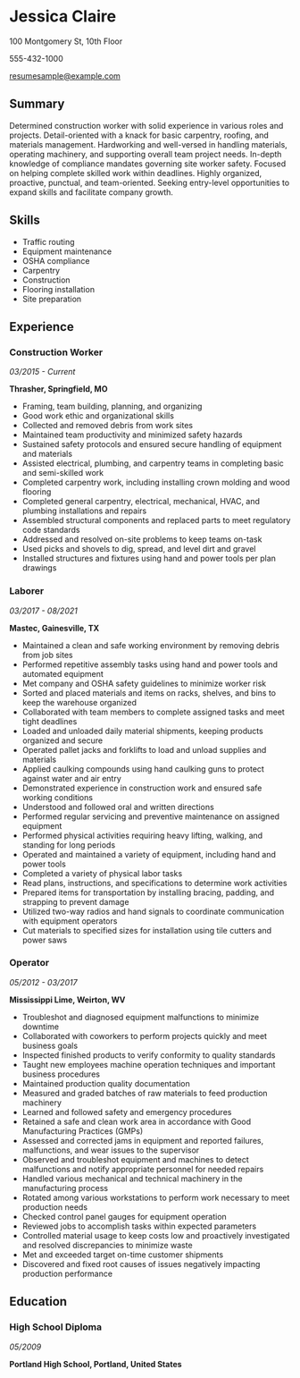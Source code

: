 # Jessica Claire

100 Montgomery St, 10th Floor

555-432-1000

resumesample@example.com

## Summary

Determined construction worker with solid experience in various roles and projects. Detail-oriented with a knack for basic carpentry, roofing, and materials management. Hardworking and well-versed in handling materials, operating machinery, and supporting overall team project needs. In-depth knowledge of compliance mandates governing site worker safety. Focused on helping complete skilled work within deadlines. Highly organized, proactive, punctual, and team-oriented. Seeking entry-level opportunities to expand skills and facilitate company growth.

## Skills

- Traffic routing
- Equipment maintenance
- OSHA compliance
- Carpentry
- Construction
- Flooring installation
- Site preparation

## Experience

### Construction Worker

*03/2015 - Current*

**Thrasher, Springfield, MO**

- Framing, team building, planning, and organizing
- Good work ethic and organizational skills
- Collected and removed debris from work sites
- Maintained team productivity and minimized safety hazards
- Sustained safety protocols and ensured secure handling of equipment and materials
- Assisted electrical, plumbing, and carpentry teams in completing basic and semi-skilled work
- Completed carpentry work, including installing crown molding and wood flooring
- Completed general carpentry, electrical, mechanical, HVAC, and plumbing installations and repairs
- Assembled structural components and replaced parts to meet regulatory code standards
- Addressed and resolved on-site problems to keep teams on-task
- Used picks and shovels to dig, spread, and level dirt and gravel
- Installed structures and fixtures using hand and power tools per plan drawings

### Laborer

*03/2017 - 08/2021*

**Mastec, Gainesville, TX**

- Maintained a clean and safe working environment by removing debris from job sites
- Performed repetitive assembly tasks using hand and power tools and automated equipment
- Met company and OSHA safety guidelines to minimize worker risk
- Sorted and placed materials and items on racks, shelves, and bins to keep the warehouse organized
- Collaborated with team members to complete assigned tasks and meet tight deadlines
- Loaded and unloaded daily material shipments, keeping products organized and secure
- Operated pallet jacks and forklifts to load and unload supplies and materials
- Applied caulking compounds using hand caulking guns to protect against water and air entry
- Demonstrated experience in construction work and ensured safe working conditions
- Understood and followed oral and written directions
- Performed regular servicing and preventive maintenance on assigned equipment
- Performed physical activities requiring heavy lifting, walking, and standing for long periods
- Operated and maintained a variety of equipment, including hand and power tools
- Completed a variety of physical labor tasks
- Read plans, instructions, and specifications to determine work activities
- Prepared items for transportation by installing bracing, padding, and strapping to prevent damage
- Utilized two-way radios and hand signals to coordinate communication with equipment operators
- Cut materials to specified sizes for installation using tile cutters and power saws

### Operator

*05/2012 - 03/2017*

**Mississippi Lime, Weirton, WV**

- Troubleshot and diagnosed equipment malfunctions to minimize downtime
- Collaborated with coworkers to perform projects quickly and meet business goals
- Inspected finished products to verify conformity to quality standards
- Taught new employees machine operation techniques and important business procedures
- Maintained production quality documentation
- Measured and graded batches of raw materials to feed production machinery
- Learned and followed safety and emergency procedures
- Retained a safe and clean work area in accordance with Good Manufacturing Practices (GMPs)
- Assessed and corrected jams in equipment and reported failures, malfunctions, and wear issues to the supervisor
- Observed and troubleshot equipment and machines to detect malfunctions and notify appropriate personnel for needed repairs
- Handled various mechanical and technical machinery in the manufacturing process
- Rotated among various workstations to perform work necessary to meet production needs
- Checked control panel gauges for equipment operation
- Reviewed jobs to accomplish tasks within expected parameters
- Controlled material usage to keep costs low and proactively investigated and resolved discrepancies to minimize waste
- Met and exceeded target on-time customer shipments
- Discovered and fixed root causes of issues negatively impacting production performance

## Education

### High School Diploma

*05/2009*

**Portland High School, Portland, United States**